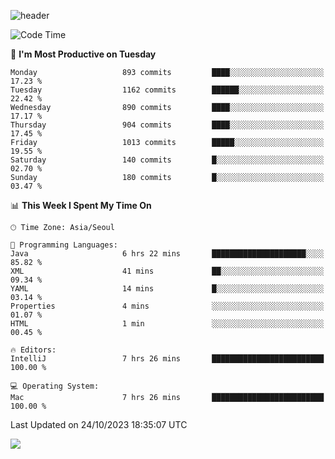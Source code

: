 ![header](https://capsule-render.vercel.app/api?type=Egg&color=timeAuto&height=300&section=header&text=PoPo&fontSize=90&animation=fadeIn)

  <!--START_SECTION:waka-->
![Code Time](http://img.shields.io/badge/Code%20Time-1%2C245%20hrs%2018%20mins-blue)

📅 **I'm Most Productive on Tuesday** 

```text
Monday                   893 commits         ████░░░░░░░░░░░░░░░░░░░░░   17.23 % 
Tuesday                  1162 commits        ██████░░░░░░░░░░░░░░░░░░░   22.42 % 
Wednesday                890 commits         ████░░░░░░░░░░░░░░░░░░░░░   17.17 % 
Thursday                 904 commits         ████░░░░░░░░░░░░░░░░░░░░░   17.45 % 
Friday                   1013 commits        █████░░░░░░░░░░░░░░░░░░░░   19.55 % 
Saturday                 140 commits         █░░░░░░░░░░░░░░░░░░░░░░░░   02.70 % 
Sunday                   180 commits         █░░░░░░░░░░░░░░░░░░░░░░░░   03.47 % 
```


📊 **This Week I Spent My Time On** 

```text
🕑︎ Time Zone: Asia/Seoul

💬 Programming Languages: 
Java                     6 hrs 22 mins       █████████████████████░░░░   85.82 % 
XML                      41 mins             ██░░░░░░░░░░░░░░░░░░░░░░░   09.34 % 
YAML                     14 mins             █░░░░░░░░░░░░░░░░░░░░░░░░   03.14 % 
Properties               4 mins              ░░░░░░░░░░░░░░░░░░░░░░░░░   01.07 % 
HTML                     1 min               ░░░░░░░░░░░░░░░░░░░░░░░░░   00.45 % 

🔥 Editors: 
IntelliJ                 7 hrs 26 mins       █████████████████████████   100.00 % 

💻 Operating System: 
Mac                      7 hrs 26 mins       █████████████████████████   100.00 % 
```


 Last Updated on 24/10/2023 18:35:07 UTC
<!--END_SECTION:waka-->



<img src="https://capsule-render.vercel.app/api?type=Egg&color=timeAuto&height=300&section=footer&text=PoPo&fontSize=90&animation=fadeIn&reversal=true" />
